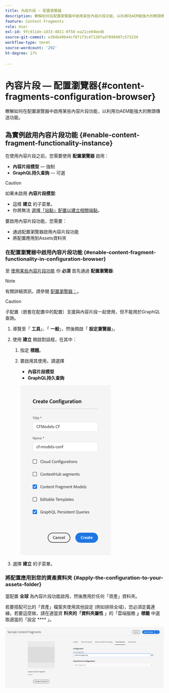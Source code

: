 ```yaml
---
title: 內容片段 — 配置瀏覽器
description: 瞭解如何在配置瀏覽器中啟用某些內容片段功能，以利用功AEM能強大的無頭傳送功能。
feature: Content Fragments
role: User
exl-id: 9fc911de-1d33-4811-8f58-ea21ce94bedb
source-git-commit: e304b49b44cf871f3c47120fad7899407c573234
workflow-type: tm+mt
source-wordcount: '292'
ht-degree: 17%

---
```


# 內容片段 — 配置瀏覽器{#content-fragments-configuration-browser}

瞭解如何在配置瀏覽器中啟用某些內容片段功能，以利用功AEM能強大的無頭傳送功能。

## 為實例啟用內容片段功能 {#enable-content-fragment-functionality-instance}

在使用內容片段之前，您需要使用 **配置瀏覽器** 啟用：

* **內容片段模型**  — 強制
* **GraphQL持久查詢**  — 可選

>[!CAUTION]
>
>如果未啟用 **內容片段模型**:
>
>* 這樣 **建立** 的子菜單。
>* 你將無法 [選擇「站點」配置以建立相關端點](/help/headless/graphql-api/graphql-endpoint.md)。


要啟用內容片段功能，您需要：

* 通過配置瀏覽器啟用內容片段功能
* 將配置應用到Assets資料夾

### 在配置瀏覽器中啟用內容片段功能 {#enable-content-fragment-functionality-in-configuration-browser}

至 [使用某些內容片段功能](#creating-a-content-fragment-model) 你 **必須** 首先通過 **配置瀏覽器**:

>[!NOTE]
>
>有關詳細資訊，請參閱 [配置瀏覽器：](/help/implementing/developing/introduction/configurations.md#using-configuration-browser)。

>[!CAUTION]
>
>子配置（嵌套在配置中的配置）支援與內容片段一起使用，但不能用於GraphQL查詢。

1. 導覽至「 **工具**」、「 **一般**」，然後開啟「 **設定瀏覽器**」。

1. 使用 **建立** 開啟對話框，在其中：

   1. 指定 **標題**。
   1. 要啟用其使用，請選擇
      * **內容片段模型**
      * **GraphQL持久查詢**

      ![定義配置](assets/cfm-conf-01.png)


1. 選擇 **建立** 的子菜單。

<!-- 1. Select the location appropriate to your website. -->

### 將配置應用到您的資產資料夾 {#apply-the-configuration-to-your-assets-folder}

當配置 **全球** 為內容片段功能啟用，然後應用於任何「資產」資料夾。

若要搭配可比的「資產」檔案夾使用其他設定 (例如排除全域)，您必須定義連線。若要這麼做，請在適當資 **料夾的「資料夾屬性** 」的「雲端服務 **」標籤** 中選取適當的「設定 **** 」。

![應用配置](assets/cfm-conf-02.png)
